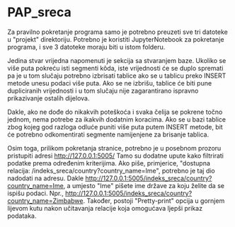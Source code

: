# PAP_sreca

Za pravilno pokretanje programa samo je potrebno preuzeti sve tri datoteke u "projekt" direktoriju. 
Potrebno je koristiti JupyterNotebook za pokretanje programa, i sve 3 datoteke moraju biti u istom folderu.

Jedina stvar vrijedna napomenuti je sekcija sa stvaranjem baze.
Ukoliko se više puta pokreću isti segmenti kôda, iste vrijednosti će se duplo spremati pa je u tom slučaju potrebno izbrisati tablice ako se u tablicu preko INSERT metode unesu podaci više puta. Ako se ne izbrišu, tablice će biti pune dupliciranih vrijednosti i u tom slučaju nije zagarantirano ispravno prikazivanje ostalih dijelova.

Dakle, ako ne dođe do nikakvih poteškoća i svaka čelija se pokrene točno jednom, nema potrebe za ikakvih dodatnim koracima. Ako se u bazi tablice zbog kojeg god razloga odluće puniti više puta putem INSERT metode, bit će potrebno odkomentirati segmente namijenjene za brisanje tablica.

Osim toga, prilikom pokretanja stranice, potrebno je u posebnom prozoru pristupiti adresi http://127.0.0.1:5005/
Tamo su dodatne upute kako filtrirati podatke prema određenim kriterijima. Ako piše, primjerice, "dostupna relacija: /indeks_sreca/country?country_name=Ime", potrebno je taj dio nadodati na adresu. Dakle http://127.0.0.1:5005/indeks_sreca/country?country_name=Ime, a umjesto "Ime" pišete ime države za koju želite da se ispišu podaci. Npr., http://127.0.0.1:5005/indeks_sreca/country?country_name=Zimbabwe. Također, postoji "Pretty-print" opcija u gornjem lijevom kutu nakon učitavanja relacije koja omogućava ljepši prikaz podataka.
